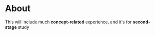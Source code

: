 # About

This will include much **concept-related** experience, and it\'s for **second-stage** study

